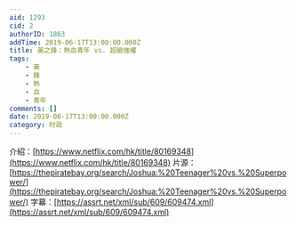 ```yaml
---
aid: 1293
cid: 2
authorID: 1863
addTime: 2019-06-17T13:00:00.000Z
title: 黃之鋒：熱血青年 vs. 超級強權
tags:
    - 黃
    - 鋒
    - 熱
    - 血
    - 青年
comments: []
date: 2019-06-17T13:00:00.000Z
category: 时政
---
```


介紹：[https://www.netflix.com/hk/title/80169348](https://www.netflix.com/hk/title/80169348) 片源：[https://thepiratebay.org/search/Joshua:%20Teenager%20vs.%20Superpower/](https://thepiratebay.org/search/Joshua:%20Teenager%20vs.%20Superpower/) 字幕：[https://assrt.net/xml/sub/609/609474.xml](https://assrt.net/xml/sub/609/609474.xml)
